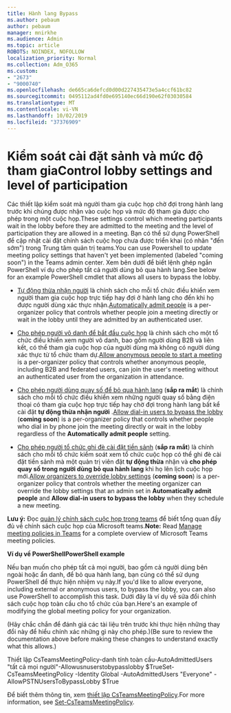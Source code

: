 ```yaml
---
title: Hành lang Bypass
ms.author: pebaum
author: pebaum
manager: mnirkhe
ms.audience: Admin
ms.topic: article
ROBOTS: NOINDEX, NOFOLLOW
localization_priority: Normal
ms.collection: Adm_O365
ms.custom:
- "2673"
- "9000740"
ms.openlocfilehash: de665ca6defcd0d00d227435473e5a4ccf61bc82
ms.sourcegitcommit: 0495112ad4fd0e695140ec66d190e62f03030584
ms.translationtype: MT
ms.contentlocale: vi-VN
ms.lasthandoff: 10/02/2019
ms.locfileid: "37376909"
---
```

# <a name="control-lobby-settings-and-level-of-participation"></a><span data-ttu-id="e6724-102">Kiểm soát cài đặt sảnh và mức độ tham gia</span><span class="sxs-lookup"><span data-stu-id="e6724-102">Control lobby settings and level of participation</span></span>

<span data-ttu-id="e6724-103">Các thiết lập kiểm soát mà người tham gia cuộc họp chờ đợi trong hành lang trước khi chúng được nhận vào cuộc họp và mức độ tham gia được cho phép trong một cuộc họp.</span><span class="sxs-lookup"><span data-stu-id="e6724-103">These settings control which meeting participants wait in the lobby before they are admitted to the meeting and the level of participation they are allowed in a meeting.</span></span> <span data-ttu-id="e6724-104">Bạn có thể sử dụng PowerShell để cập nhật cài đặt chính sách cuộc họp chưa được triển khai (có nhãn "đến sớm") trong Trung tâm quản trị teams.</span><span class="sxs-lookup"><span data-stu-id="e6724-104">You can use Powershell to update meeting policy settings that haven't yet been implemented (labeled "coming soon") in the Teams admin center.</span></span>  <span data-ttu-id="e6724-105">Xem bên dưới để biết lệnh ghép ngắn PowerShell ví dụ cho phép tất cả người dùng bỏ qua hành lang.</span><span class="sxs-lookup"><span data-stu-id="e6724-105">See below for an example PowerShell cmdlet that allows all users to bypass the lobby.</span></span>  

- <span data-ttu-id="e6724-106">[Tự động thừa nhận người](https://docs.microsoft.com/microsoftteams/meeting-policies-in-teams#automatically-admit-people) là chính sách cho mỗi tổ chức điều khiển xem người tham gia cuộc họp trực tiếp hay đợi ở hành lang cho đến khi họ được người dùng xác thực nhận.</span><span class="sxs-lookup"><span data-stu-id="e6724-106">[Automatically admit people](https://docs.microsoft.com/microsoftteams/meeting-policies-in-teams#automatically-admit-people) is a per-organizer policy that controls whether people join a meeting directly or wait in the lobby until they are admitted by an authenticated user.</span></span>

- <span data-ttu-id="e6724-107">[Cho phép người vô danh để bắt đầu cuộc họp](https://docs.microsoft.com/microsoftteams/meeting-policies-in-teams#allow-anonymous-people-to-start-a-meeting) là chính sách cho một tổ chức điều khiển xem người vô danh, bao gồm người dùng B2B và liên kết, có thể tham gia cuộc họp của người dùng mà không có người dùng xác thực từ tổ chức tham dự.</span><span class="sxs-lookup"><span data-stu-id="e6724-107">[Allow anonymous people to start a meeting](https://docs.microsoft.com/microsoftteams/meeting-policies-in-teams#allow-anonymous-people-to-start-a-meeting) is a per-organizer policy that controls whether anonymous people, including B2B and federated users, can join the user's meeting without an authenticated user from the organization in attendance.</span></span>

- <span data-ttu-id="e6724-108">[Cho phép người dùng quay số để bỏ qua hành lang](https://docs.microsoft.com/en-us/microsoftteams/meeting-policies-in-teams#allow-dial-in-users-to-bypass-the-lobby-coming-soon) (**sắp ra mắt**) là chính sách cho mỗi tổ chức điều khiển xem những người quay số bằng điện thoại có tham gia cuộc họp trực tiếp hay chờ đợi trong hành lang bất kể cài đặt **tự động thừa nhận người** .</span><span class="sxs-lookup"><span data-stu-id="e6724-108">[Allow dial-in users to bypass the lobby](https://docs.microsoft.com/en-us/microsoftteams/meeting-policies-in-teams#allow-dial-in-users-to-bypass-the-lobby-coming-soon) (**coming soon**) is a per-organizer policy that controls whether people who dial in by phone join the meeting directly or wait in the lobby regardless of the **Automatically admit people** setting.</span></span>

- <span data-ttu-id="e6724-109">[Cho phép người tổ chức ghi đè cài đặt tiền sảnh](https://docs.microsoft.com/microsoftteams/meeting-policies-in-teams#allow-organizers-to-override-lobby-settings-coming-soon) (**sắp ra mắt**) là chính sách cho mỗi tổ chức kiểm soát xem tổ chức cuộc họp có thể ghi đè cài đặt tiền sảnh mà một quản trị viên đặt **tự động thừa** nhận và **cho phép quay số trong người dùng bỏ qua hành lang** khi họ lên lịch cuộc họp mới.</span><span class="sxs-lookup"><span data-stu-id="e6724-109">[Allow organizers to override lobby settings](https://docs.microsoft.com/microsoftteams/meeting-policies-in-teams#allow-organizers-to-override-lobby-settings-coming-soon) (**coming soon**) is a per-organizer policy that controls whether the meeting organizer can override the lobby settings that an admin set in **Automatically admit people** and **Allow dial-in users to bypass the lobby** when they schedule a new meeting.</span></span>

<span data-ttu-id="e6724-110">**Lưu ý:** Đọc [quản lý chính sách cuộc họp trong teams](https://docs.microsoft.com/en-us/microsoftteams/meeting-policies-in-teams) để biết tổng quan đầy đủ về chính sách cuộc họp của Microsoft teams.</span><span class="sxs-lookup"><span data-stu-id="e6724-110">**Note:** Read [Manage meeting policies in Teams](https://docs.microsoft.com/en-us/microsoftteams/meeting-policies-in-teams) for a complete overview of Microsoft Teams meeting policies.</span></span> 


<span data-ttu-id="e6724-111">**Ví dụ về PowerShell**</span><span class="sxs-lookup"><span data-stu-id="e6724-111">**PowerShell example**</span></span>

<span data-ttu-id="e6724-112">Nếu bạn muốn cho phép tất cả mọi người, bao gồm cả người dùng bên ngoài hoặc ẩn danh, để bỏ qua hành lang, bạn cũng có thể sử dụng PowerShell để thực hiện nhiệm vụ này.</span><span class="sxs-lookup"><span data-stu-id="e6724-112">If you'd like to allow everyone, including external or anonymous users, to bypass the lobby, you can also use PowerShell to accomplish this task.</span></span>  <span data-ttu-id="e6724-113">Dưới đây là ví dụ về sửa đổi chính sách cuộc họp toàn cầu cho tổ chức của bạn.</span><span class="sxs-lookup"><span data-stu-id="e6724-113">Here's an example of modifying the global meeting policy for your organization.</span></span>   

<span data-ttu-id="e6724-114">(Hãy chắc chắn để đánh giá các tài liệu trên trước khi thực hiện những thay đổi này để hiểu chính xác những gì này cho phép.)</span><span class="sxs-lookup"><span data-stu-id="e6724-114">(Be sure to review the documentation above before making these changes to understand exactly what this allows.)</span></span>

<span data-ttu-id="e6724-115">Thiết lập CsTeamsMeetingPolicy-danh tính toàn cầu-AutoAdmittedUsers "tất cả mọi người"-Allowusnuserstobypasslobby $True</span><span class="sxs-lookup"><span data-stu-id="e6724-115">Set-CsTeamsMeetingPolicy -Identity Global -AutoAdmittedUsers "Everyone" -AllowPSTNUsersToBypassLobby $True</span></span>

<span data-ttu-id="e6724-116">Để biết thêm thông tin, xem [thiết lập CsTeamsMeetingPolicy](https://docs.microsoft.com/powershell/module/skype/set-csteamsmeetingpolicy?view=skype-ps).</span><span class="sxs-lookup"><span data-stu-id="e6724-116">For more information, see [Set-CsTeamsMeetingPolicy](https://docs.microsoft.com/powershell/module/skype/set-csteamsmeetingpolicy?view=skype-ps).</span></span>
